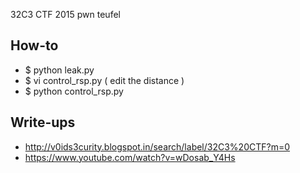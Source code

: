 32C3 CTF 2015 pwn teufel


## How-to

* $ python leak.py
* $ vi control_rsp.py ( edit the distance )
* $ python control_rsp.py

## Write-ups

* http://v0ids3curity.blogspot.in/search/label/32C3%20CTF?m=0
* https://www.youtube.com/watch?v=wDosab_Y4Hs
